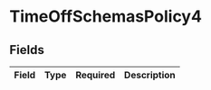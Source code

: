 # TimeOffSchemasPolicy4


## Fields

| Field       | Type        | Required    | Description |
| ----------- | ----------- | ----------- | ----------- |